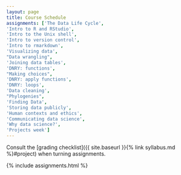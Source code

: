 ```yaml
---
layout: page
title: Course Schedule
assignments: ['The Data Life Cycle',
'Intro to R and RStudio',
'Intro to the Unix shell',
'Intro to version control',
'Intro to rmarkdown',
'Visualizing data',
"Data wrangling",
'Joining data tables',
'DNRY: functions',
"Making choices",
'DNRY: apply functions',
'DNRY: loops',
'Data cleaning',
"Phylogenies",
'Finding Data',
'Storing data publicly',
'Human contexts and ethics',
'Communicating data science',
'Why data science?',
'Projects week']
---
```


Consult the [grading checklist]({{ site.baseurl }}{% link syllabus.md %}#project) when turning assignments.

{% include assignments.html %}



<!-- Schedule Management
- Update the `assignments:` list with `title:` from `assignments/` files.
- Add 'Template' to `assignments:` to view the course template from `docs/`.
- The remaining content should be left AS IS.
-->
